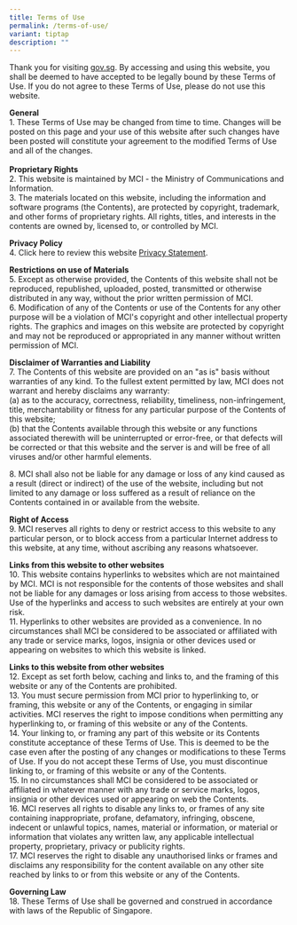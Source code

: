 ```yaml
---
title: Terms of Use
permalink: /terms-of-use/
variant: tiptap
description: ""
---
```

<p>Thank you for visiting <a href="https://www.gov.sg/privacy-statement" rel="noopener noreferrer nofollow" target="_blank">gov.sg</a>. By accessing and
using this website, you shall be deemed to have accepted to be legally
bound by these Terms of Use. If you do not agree to these Terms of Use,
please do not use this website.</p>
<p><strong>General</strong>
<br>1. These Terms of Use may be changed from time to time. Changes will be
posted on this page and your use of this website after such changes have
been posted will constitute your agreement to the modified Terms of Use
and all of the changes.
<br>
<br><strong>Proprietary Rights</strong>
<br>2. This website is maintained by MCI - the Ministry of Communications
and Information.
<br>3. The materials located on this website, including the information and
software programs (the Contents), are protected by copyright, trademark,
and other forms of proprietary rights. All rights, titles, and interests
in the contents are owned by, licensed to, or controlled by MCI.</p>
<p><strong>Privacy Policy</strong>
<br>4. Click here to review this website&nbsp;<a href="https://www.gov.sg/privacy-statement" rel="noopener noreferrer nofollow" target="_blank">Privacy Statement</a>.</p>
<p><strong>Restrictions on use of Materials</strong>
<br>5. Except as otherwise provided, the Contents of this website shall not
be reproduced, republished, uploaded, posted, transmitted or otherwise
distributed in any way, without the prior written permission of MCI.
<br>6. Modification of any of the Contents or use of the Contents for any
other purpose will be a violation of MCI's copyright and other intellectual
property rights. The graphics and images on this website are protected
by copyright and may not be reproduced or appropriated in any manner without
written permission of MCI.</p>
<p><strong>Disclaimer of Warranties and Liability</strong>
<br>7. The Contents of this website are provided on an "as is" basis without
warranties of any kind. To the fullest extent permitted by law, MCI does
not warrant and hereby disclaims any warranty:
<br>(a) as to the accuracy, correctness, reliability, timeliness, non-infringement,
title, merchantability or fitness for any particular purpose of the Contents
of this website;
<br>(b) that the Contents available through this website or any functions
associated therewith will be uninterrupted or error-free, or that defects
will be corrected or that this website and the server is and will be free
of all viruses and/or other harmful elements.</p>
<p>8. MCI shall also not be liable for any damage or loss of any kind caused
as a result (direct or indirect) of the use of the website, including but
not limited to any damage or loss suffered as a result of reliance on the
Contents contained in or available from the website.</p>
<p><strong>Right of Access</strong>
<br>9. MCI reserves all rights to deny or restrict access to this website
to any particular person, or to block access from a particular Internet
address to this website, at any time, without ascribing any reasons whatsoever.</p>
<p><strong>Links from this website to other websites</strong>
<br>10. This website contains hyperlinks to websites which are not maintained
by MCI. MCI is not responsible for the contents of those websites and shall
not be liable for any damages or loss arising from access to those websites.
Use of the hyperlinks and access to such websites are entirely at your
own risk.
<br>11. Hyperlinks to other websites are provided as a convenience. In no
circumstances shall MCI be considered to be associated or affiliated with
any trade or service marks, logos, insignia or other devices used or appearing
on websites to which this website is linked.</p>
<p><strong>Links to this website from other websites</strong>
<br>12. Except as set forth below, caching and links to, and the framing of
this website or any of the Contents are prohibited.
<br>13. You must secure permission from MCI prior to hyperlinking to, or framing,
this website or any of the Contents, or engaging in similar activities.
MCI reserves the right to impose conditions when permitting any hyperlinking
to, or framing of this website or any of the Contents.
<br>14. Your linking to, or framing any part of this website or its Contents
constitute acceptance of these Terms of Use. This is deemed to be the case
even after the posting of any changes or modifications to these Terms of
Use. If you do not accept these Terms of Use, you must discontinue linking
to, or framing of this website or any of the Contents.
<br>15. In no circumstances shall MCI be considered to be associated or affiliated
in whatever manner with any trade or service marks, logos, insignia or
other devices used or appearing on web the Contents.
<br>16. MCI reserves all rights to disable any links to, or frames of any
site containing inappropriate, profane, defamatory, infringing, obscene,
indecent or unlawful topics, names, material or information, or material
or information that violates any written law, any applicable intellectual
property, proprietary, privacy or publicity rights.
<br>17. MCI reserves the right to disable any unauthorised links or frames
and disclaims any responsibility for the content available on any other
site reached by links to or from this website or any of the Contents.</p>
<p><strong>Governing Law</strong>
<br>18. These Terms of Use shall be governed and construed in accordance with
laws of the Republic of Singapore.</p>